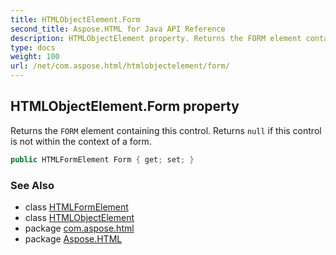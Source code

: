 ```yaml
---
title: HTMLObjectElement.Form
second_title: Aspose.HTML for Java API Reference
description: HTMLObjectElement property. Returns the FORM element containing this control. Returns null if this control is not within the context of a form
type: docs
weight: 100
url: /net/com.aspose.html/htmlobjectelement/form/
---
```

## HTMLObjectElement.Form property

Returns the `FORM` element containing this control. Returns `null` if this control is not within the context of a form.

```java
public HTMLFormElement Form { get; set; }
```

### See Also

* class [HTMLFormElement](../../htmlformelement/)
* class [HTMLObjectElement](../)
* package [com.aspose.html](../../htmlobjectelement/)
* package [Aspose.HTML](../../../)
